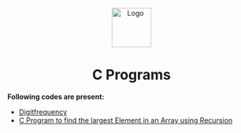 <p align="center">
  <img src="https://camo.githubusercontent.com/908015659591583aa755c8c74babdc19f5151336/68747470733a2f2f747365332e6d6d2e62696e672e6e65742f74683f69643d4f49502e7276756a594b4f546d2d2d5654334b545a775633786748614861267069643d417069" alt="Logo" width="80" height="80">
  <h1 align="center">C Programs</h3>
</p>

**Following codes are present:**

*  [Digitfrequency](https://github.com/kirtish16/Hackerrank-Codes/blob/master/C/digitfrequency.c)
*  [C Program to find the largest Element in an Array using Recursion](https://github.com/swapnanildutta/Hackerrank-Codes/blob/master/C/C%20Program%20to%20find%20the%20largest%20Element%20in%20an%20Array%20using%20Recursion.c)
